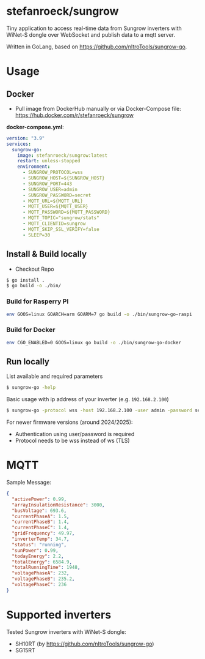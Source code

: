 # stefanroeck/sungrow

Tiny application to access real-time data from Sungrow inverters with WiNet-S dongle over WebSocket and publish data to a mqtt server.

Written in GoLang, based on https://github.com/nItroTools/sungrow-go.

# Usage

## Docker

- Pull image from DockerHub manually or via Docker-Compose file: https://hub.docker.com/r/stefanroeck/sungrow

**docker-compose.yml**:

```yaml
version: "3.9"
services:
  sungrow-go:
    image: stefanroeck/sungrow:latest
    restart: unless-stopped
    environment:
      - SUNGROW_PROTOCOL=wss
      - SUNGROW_HOST=${SUNGROW_HOST}
      - SUNGROW_PORT=443
      - SUNGROW_USER=admin
      - SUNGROW_PASSWORD=secret
      - MQTT_URL=${MQTT_URL}
      - MQTT_USER=${MQTT_USER}
      - MQTT_PASSWORD=${MQTT_PASSWORD}
      - MQTT_TOPIC="sungrow/stats"
      - MQTT_CLIENTID=sungrow
      - MQTT_SKIP_SSL_VERIFY=false
      - SLEEP=30
```

## Install & Build locally

- Checkout Repo

```bash
$ go install .
$ go build -o ./bin/
```

### Build for Rasperry PI

```bash
env GOOS=linux GOARCH=arm GOARM=7 go build -o ./bin/sungrow-go-raspi
```

### Build for Docker

```bash
env CGO_ENABLED=0 GOOS=linux go build -o ./bin/sungrow-go-docker
```

## Run locally

List available and required parameters

```bash
$ sungrow-go -help
```

Basic usage with ip address of your inverter (e.g. `192.168.2.100`)

```bash
$ sungrow-go -protocol wss -host 192.168.2.100 -user admin -password secret -mqtt.server mqtt://test.mosquitto.org:1883 -mqtt.topic honk/demo
```
For newer firmware versions (around 2024/2025): 
- Authentication using user/password is required
- Protocol needs to be wss instead of ws (TLS)

# MQTT

Sample Message:

```json
{
  "activePower": 0.99,
  "arrayInsulationResistance": 3000,
  "busVoltage": 693.6,
  "currentPhaseA": 1.5,
  "currentPhaseB": 1.4,
  "currentPhaseC": 1.4,
  "gridFrequency": 49.97,
  "inverterTemp": 34.7,
  "status": "running",
  "sunPower": 0.99,
  "todayEnergy": 2.2,
  "totalEnergy": 6584.9,
  "totalRunningTime": 1948,
  "voltagePhaseA": 232,
  "voltagePhaseB": 235.2,
  "voltagePhaseC": 236
}
```

# Supported inverters

Tested Sungrow inverters with WiNet-S dongle:

- SH10RT (by https://github.com/nItroTools/sungrow-go)
- SG15RT

